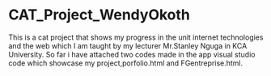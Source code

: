 # CAT_Project_WendyOkoth
This is a cat project that shows my progress in the unit internet technologies and the web which I am taught by my lecturer Mr.Stanley Nguga in KCA University.
So far i have attached two codes made in the app visual studio code which showcase my project,porfolio.html and FGentreprise.html.
